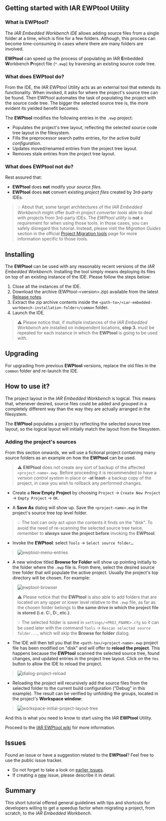 ## Getting started with IAR EWPtool Utility

### What is EWPtool?
The _IAR Embedded Workbench IDE_ allows adding source files from a single folder at a time, which is fine for a few folders. Although, this process can become time-consuming in cases where there are many folders are involved.

__EWPtool__ can speed up the process of populating an IAR **E**mbedded **W**orkbench **P**roject file (`*.ewp`) by traversing an existing source code tree.

### What does EWPtool do?
From the IDE, the IAR EWPtool Utility acts as an external tool that extends its functionality. When invoked, it asks for where the project's source tree can be found. Then EWPtool automates the task of populating the project with the source code tree. The bigger the selected source tree is, the more evident its yielded benefit becomes. 

The __EWPtool__ modifies the following entries in the `.ewp` project:
* Populates the project's tree layout, reflecting the selected source code tree layout in the filesystem.
* Fills the preprocessor search paths entries, for the active _build configuration_.
* Updates moved/renamed entries from the project tree layout.
* Removes stale entries from the project tree layout.

### What does EWPtool not do?
Rest assured that:
* __EWPtool__ does __not__ modify your _source files_.
* __EWPtool__ does __not__ convert existing _project files_ created by 3rd-party IDEs.
>:bulb: About that, some target architectures of the _IAR Embedded Workbench_ might offer _built-in project converter tools_ able to deal with projects from 3rd-party IDEs. The _EWPtool utility_ is __not__ a requirement for when using those tools. In those cases, you can safely disregard this tutorial. Instead, please visit the _Migration Guides_ section in the official [Project Migration tools][url-iar-migration] page for more information specific to those tools.


## Installing
The __EWPtool__ can be used with any reasonably recent versions of the _IAR Embedded Workbench_. Installing the tool simply means deploying its files on top of an existing instance of the IDE. Please follow the steps below:

1. Close all the instances of the IDE.
2. Download the archive (EWPtool-\<version\>.zip) available from the latest [Release notes][url-repo-tool-release-rn].
3. Extract the zip archive contents inside the `<path-to>/<iar-embedded-workbench-installation-folder>/common` folder.
4. Launch the IDE.

>:warning: Please notice that, if multiple instances of the _IAR Embedded Workbench_ are installed on independent locations, __step 3.__ must be repeated for each instance in which the __EWPtool__ is going to be used with.


## Upgrading
For upgrading from previous __EWPtool__ versions, replace the old files in the `common` folder and re-launch the IDE.


## How to use it? 
The project layout in the _IAR Embedded Workbench_ is logical. This means that, whenever desired, source files could be added and grouped in a completely different way than the way they are actually arranged in the filesystem.

The __EWPtool__ populates a project by reflecting the selected source tree layout, so the logical layout will initially match the layout from the filesystem.

### Adding the project's sources
From this section onwards, we will use a fictional project containing many source folders as an example on how the __EWPtool__ can be used.

>:warning: __EWPtool__ does not create any sort of backup of the affected `<project-name>.ewp`. Before proceeding it is recommended to have a _version control system_ in place or __-at least-__ a backup copy of the project, in case you wish to rollback any performed changes.

* Create a __New Empty Project__ by choosing `Project` → `Create New Project` → `Empty Project` → `OK`.

* A __Save As__ dialog will show up. Save the `<project-name>.ewp` in the project's source tree top level folder.

>:bulb: The tool can only act upon the contents it finds on the "disk". To avoid the need of re-scanning the selected source tree twice, remember to __always save the project before__ invoking the __EWPtool__.

* Invoke the __EWPtool__: select `Tools` → `Select source folder…`.

>![ewptool-menu-entries](https://github.com/IARSystems/project-migration-tools/assets/54443595/ef59336b-b787-4a8e-9edd-a7f6856ee4a5)

* A new window titled __Browse for Folder__ will show up pointing initially to the folder where the `.ewp` file is. From there, select the desired source tree folder that will populate the active project. Usually the project's top directory will be chosen. For example:

>![ewptool-browser](https://github.com/IARSystems/project-migration-tools/assets/54443595/fc2fdba4-00d6-4bd6-8f37-8268d3df5c47)
>
>:warning: Please notice that the __EWPtool__ is also able to add folders that are located on any upper or lower level relative to the `.ewp` file, as far as the chosen folder belongs to **the same drive in which the project file is stored (i.e. C:, D:, etc.)**.
>
>:bulb: The selected folder is saved in `settings/<PROJ_FNAME>.cfg` so it can be used later with the command `Tools` → `Rescan selected source folder...`, which will skip the __Browse for folder__ dialog.

* The IDE will then tell you that the `<path-to>/<project-name>.ewp` project file has been modified on "disk" and will offer to __reload the project__. This happens because the __EWPtool__ scanned the selected source tree, found changes, and updated entries in the project tree layout. Click on the `Yes` button to allow the IDE to reload the project.

>![dialog-project-reload](https://github.com/IARSystems/project-migration-tools/assets/54443595/a938a672-5176-4ced-8c0f-8e40fe494811)

* Reloading the project will recursively add the source files from the selected folder to the current build configuration ("Debug" in this example). The result can be verified by unfolding the groups, located in the project's __Workspace window__:

>![workspace-initial-project-layout-tree](https://github.com/IARSystems/project-migration-tools/assets/54443595/9e72d036-621c-4266-9b7e-c7eb3d81068d)

And this is what you need to know to start using the IAR __EWPtool__ Utility.

Proceed to the [IAR EWPtool wiki][url-repo-wiki] for more information.

## Issues
Found an issue or have a suggestion related to the __EWPtool__? Feel free to use the public issue tracker.
- Do not forget to take a look on [earlier issues][url-repo-issue-old].
- If creating a [new][url-repo-issue-new] issue, please describe it in detail.

## Summary
This short tutorial offered general guidelines with tips and shortcuts for developers willing to get a speedup factor when migrating a project, from scratch, to the _IAR Embedded Workbench_.

<!-- Links -->
[url-repo-issue]:     https://github.com/IARSystems/project-migration-tools/issues
[url-repo-issue-new]: https://github.com/IARSystems/project-migration-tools/issues/new
[url-repo-issue-old]: https://github.com/IARSystems/project-migration-tools/issues?q=is%3Aissue+is%3Aopen%7Cclosed

[url-repo-tool-release-rn]: https://github.com/IARSystems/project-migration-tools/releases/latest

[url-repo-wiki]: https://github.com/IARSystems/project-migration-tools/wiki

[url-iar-migration]: https://iar.com/products/project-migration-tools
[url-iar-doc-proj-dir]: https://wwwfiles.iar.com/arm/webic/doc/EWARM_IDEGuide.ENU.pdf#page=89

